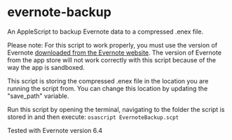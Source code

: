 evernote-backup
===============

An AppleScript to backup Evernote data to a compressed .enex file.

Please note: For this script to work properly, you must use the version of Evernote [downloaded from the Evernote website](https://evernote.com/download/). The version of Evernote from the app store will not work correctly with this script because of the way the app is sandboxed.

This script is storing the compressed .enex file in the location you are running the script from. You can change this location by updating the "save_path" variable.

Run this script by opening the terminal, navigating to the folder the script is stored in and then execute:
```osascript EvernoteBackup.scpt```

Tested with Evernote version 6.4

